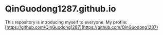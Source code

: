 # QinGuodong1287.github.io
This repository is introducing myself to everyone.
My profile: [https://github.com/QinGuodong1287](https://github.com/QinGuodong1287)

